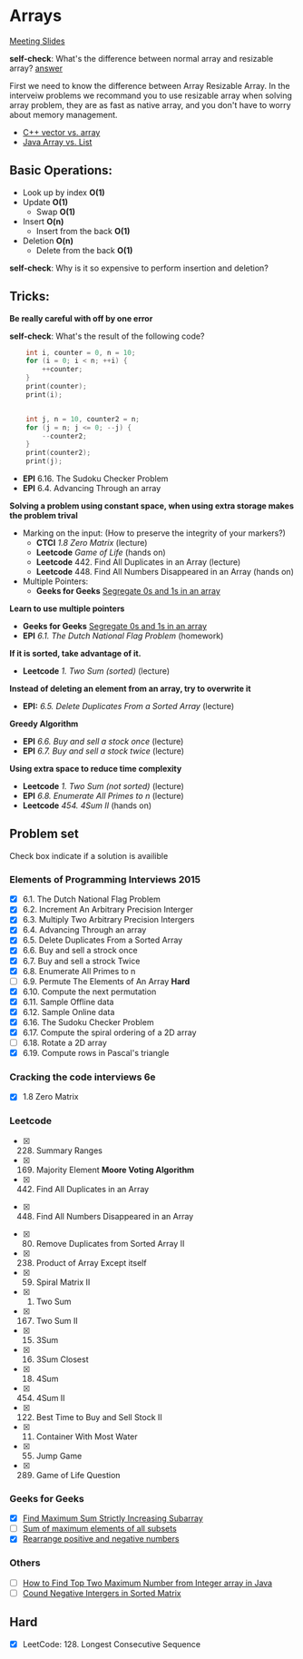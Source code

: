 # Arrays

[Meeting Slides](https://docs.google.com/presentation/d/1ksg8xLf84-c59HR5RfabVBSpLnewseAL_igEr6jPgCI/edit?usp=sharing)

**self-check**: What's the difference between normal array and resizable array? [answer](https://en.wikipedia.org/wiki/Dynamic_array)

First we need to know the difference between Array Resizable Array. In the interveiw
problems we recommand you to use resizable array when solving array problem, they are as 
fast as native array, and you don't have to worry about memory management.
* [C++ vector vs. array](http://stackoverflow.com/questions/381621/using-arrays-or-stdvectors-in-c-whats-the-performance-gap)
* [Java Array vs. List](http://stackoverflow.com/questions/716597/array-or-list-in-java-which-is-faster)

## Basic Operations:
* Look up by index **O(1)**
* Update **O(1)**
    - Swap **O(1)**
* Insert **O(n)** 
    - Insert from the back **O(1)**
* Deletion **O(n)**
    - Delete from the back **O(1)**

**self-check**: Why is it so expensive to perform insertion and deletion?

## Tricks:
**Be really careful with off by one error**

**self-check**: What's the result of the following code?
```C++
    int i, counter = 0, n = 10;
    for (i = 0; i < n; ++i) {
        ++counter;
    }
    print(counter);
    print(i);


    int j, n = 10, counter2 = n;
    for (j = n; j <= 0; --j) {
        --counter2;
    }
    print(counter2);
    print(j);
```
* **EPI** 6.16. The Sudoku Checker Problem
* **EPI** 6.4. Advancing Through an array


**Solving a problem using constant space, when using extra storage makes the problem trival**
* Marking on the input: (How to preserve the integrity of your markers?)
    - **CTCI** *1.8 Zero Matrix* (lecture)
    - **Leetcode** *Game of Life* (hands on)
    - **Leetcode** 442. Find All Duplicates in an Array (lecture)
    * **Leetcode** 448. Find All Numbers Disappeared in an Array (hands on)
* Multiple Pointers:
    - **Geeks for Geeks** [Segregate 0s and 1s in an array](http://www.geeksforgeeks.org/segregate-0s-and-1s-in-an-array-by-traversing-array-once/)


**Learn to use multiple pointers**
* **Geeks for Geeks** [Segregate 0s and 1s in an array](http://www.geeksforgeeks.org/segregate-0s-and-1s-in-an-array-by-traversing-array-once/)
* **EPI** *6.1. The Dutch National Flag Problem* (homework)


**If it is sorted, take advantage of it.**
* **Leetcode** *1. Two Sum (sorted)* (lecture)


**Instead of deleting an element from an array, try to overwrite it**
* **EPI:** *6.5. Delete Duplicates From a Sorted Array* (lecture)


**Greedy Algorithm**
* **EPI** *6.6. Buy and sell a stock once* (lecture)
* **EPI** *6.7. Buy and sell a stock twice* (lecture)


**Using extra space to reduce time complexity**
* **Leetcode** *1. Two Sum (not sorted)* (lecture)
* **EPI** *6.8. Enumerate All Primes to n* (lecture)
* **Leetcode** *454. 4Sum II* (hands on)


## Problem set
Check box indicate if a solution is availible
### Elements of Programming Interviews 2015
- [X] 6.1. The Dutch National Flag Problem
- [X] 6.2. Increment An Arbitrary Precision Interger
- [X] 6.3. Multiply Two Arbitrary Precision Intergers
- [X] 6.4. Advancing Through an array
- [X] 6.5. Delete Duplicates From a Sorted Array
- [X] 6.6. Buy and sell a strock once
- [X] 6.7. Buy and sell a strock Twice
- [X] 6.8. Enumerate All Primes to n  
- [ ] 6.9. Permute The Elements of An Array **Hard**
- [X] 6.10. Compute the next permutation 
- [X] 6.11. Sample Offline data
- [X] 6.12. Sample Online data
- [X] 6.16. The Sudoku Checker Problem
- [X] 6.17. Compute the spiral ordering of a 2D array
- [ ] 6.18. Rotate a 2D array
- [X] 6.19. Compute rows in Pascal's triangle

### Cracking the code interviews 6e
- [x] 1.8 Zero Matrix

### Leetcode
- [x] 228. Summary Ranges 
- [x] 169. Majority Element **Moore Voting Algorithm**
- [x] 442. Find All Duplicates in an Array 
* [x] 448. Find All Numbers Disappeared in an Array
- [x] 80. Remove Duplicates from Sorted Array II 
- [x] 238. Product of Array Except itself 
- [x] 59. Spiral Matrix II 
- [x] 1. Two Sum
- [x] 167. Two Sum II
- [x] 15. 3Sum
- [x] 16. 3Sum Closest 
- [x] 18. 4Sum 
- [x] 454. 4Sum II
- [x] 122. Best Time to Buy and Sell Stock II
- [x] 11. Container With Most Water 
- [x] 55. Jump Game
- [x] 289. Game of Life Question

### Geeks for Geeks
- [x] [Find Maximum Sum Strictly Increasing Subarray](http://www.geeksforgeeks.org/find-maximum-sum-strictly-increasing-subarray/)
- [ ] [Sum of maximum elements of all subsets](http://www.geeksforgeeks.org/sum-maximum-elements-subsets/)
- [x] [Rearrange positive and negative numbers](http://www.geeksforgeeks.org/rearrange-positive-and-negative-numbers-publish/)

### Others
- [ ] [How to Find Top Two Maximum Number from Integer array in Java](http://www.java67.com/2014/03/how-to-find-top-two-maximum-number-from-integer-array-java.html)
- [ ] [Cound Negative Intergers in Sorted Matrix](https://www.youtube.com/watch?v=5dJSZLmDsxk)

## Hard
- [x] LeetCode: 128. Longest Consecutive Sequence
